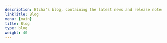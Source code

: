 ```yaml
---
description: Etcha's blog, containing the latest news and release notes for Etcha.
linkTitle: Blog
menu: {main}
title: Blog
type: blog
weight: 40
---
```

